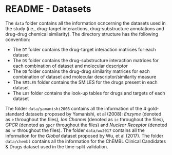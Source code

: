 # README - Datasets

The `data` folder contains all the information ocncerning the datasets used in the study (i.e., drug-target interactions, drug-substructure annotations and drug-drug chemical similarity).
The directory structure has the following convention:

- The `DT` folder contains the drug-target interaction matrices for each dataset
- The `DS` folder contains the drug-substructure interaction matrices for each combination of dataset and molecular descriptor
- The `DD` folder contains the drug-drug similarity matrices for each combination of dataset and molecular descriptor/similarity measure
- The `SMILES` folder contains the SMILES for the drugs present in each dataset
- The `LUT` folder contains the look-up tables for drugs and targets of each dataset

The folder `data/yamanishi2008` contains all the information of the 4 gold-standard datasets proposed by Yamanishi, et al (2008): _Enzyme_ (denoted as `e` throughout the files), _Ion Channel_ (denoted as `ic` throughout the files), _GPCR_ (denoted as `gpcr` throughout the files) and  _Nuclear Receptor_ (denoted as `nr` throughout the files).
The folder `data/wu2017` contains all the information for the _Global_ dataset proposed by Wu, et al (2017).
The folder `data/chembl` contains all the information for the ChEMBL Clinical Candidates & Drugs dataset used in the time-split validation.
